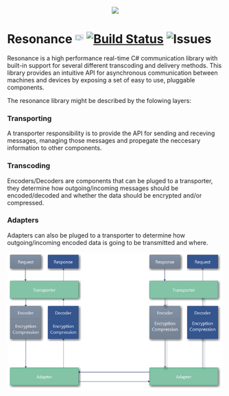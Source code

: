 <p align="center">
  <img src="https://github.com/royben/Resonance/blob/dev/visuals/Logo.png" />    
</p>

# Resonance <img width="20" height="20" src="https://github.com/royben/Resonance/blob/dev/visuals/icon.png" /> [![Build Status](https://sirilix.visualstudio.com/Resonance/_apis/build/status/royben.Resonance?branchName=main)](https://sirilix.visualstudio.com/Resonance/_build/latest?definitionId=1&branchName=main) ![Issues](https://img.shields.io/github/issues/royben/Resonance.svg)

Resonance is a high performance real-time C# communication library with built-in support for several different transcoding and delivery methods.
This library provides an intuitive API for asynchronous communication between machines and devices by exposing a set of easy to use, pluggable components.

The resonance library might be described by the folowing layers:

### Transporting
A transporter responsibility is to provide the API for sending and receving messages, managing those messages and propegate the neccesary information to other components.

### Transcoding
Encoders/Decoders are components that can be pluged to a transporter, they determine how outgoing/incoming messages should be encoded/decoded and whether the data should be encrypted and/or compressed.

### Adapters
Adapters can also be pluged to a transporter to determine how outgoing/incoming encoded data is going to be transmitted and where.


![alt tag](https://github.com/royben/Resonance/blob/dev/visuals/Resonance_Flow.png)
